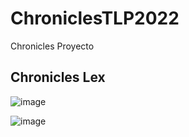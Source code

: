 # ChroniclesTLP2022
Chronicles Proyecto
## Chronicles Lex
![image](https://user-images.githubusercontent.com/54318914/215892691-8aca3bd9-1758-4c38-97fd-2f56851d4789.png)

![image](https://user-images.githubusercontent.com/54318914/215910058-8eec5ba4-65ba-498c-88a9-322c70565562.png)